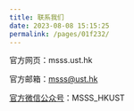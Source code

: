 ```yaml
---
title: 联系我们
date: 2023-08-08 15:15:25
permalink: /pages/01f232/
---
```


官方网页：msss.ust.hk

官方邮箱：msss@ust.hk

[官方微信公众号](/pages/501948/)：MSSS_HKUST
